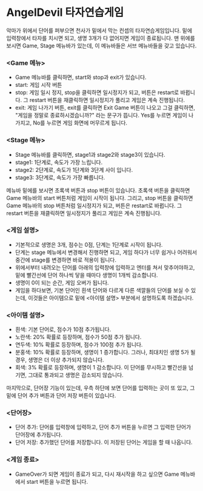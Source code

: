 # AngelDevil 타자연습게임
악마가 위에서 단어를 퍼부으면 천사가 밑에서 막는 컨셉의 타자연습게임입니다.
밑에 입력창에서 타자를 치시면 되고, 생명 3개가 다 없어지면 게임이 종료됩니다.
맨 위에를 보시면 Game, Stage 메뉴바가 있는데, 이 메뉴바들은 서브 메뉴바들을 갖고 있습니다.
   
### <Game 메뉴>
- Game 메뉴바를 클릭하면, start와 stop과 exit가 있습니다.
- start: 게임 시작 버튼
- stop: 게임 일시 정지, stop을 클릭하면 일시정지가 되고, 버튼은 restart로 바뀝니다. 그 restart 버튼을 재클릭하면 일시정지가 풀리고 게임은 계속 진행됩니다.
- exit: 게임 나가기 버튼, exit를 클릭하면 Exit Game 버튼이 나오고 그걸 클릭하면, "게임을 정말로 종료하시겠습니까?" 라는 문구가 뜹니다.
        Yes를 누르면 게임이 나가지고, No를 누르면 게임 화면에 머무르게 됩니다.
  
### <Stage 메뉴>
- Stage 메뉴바를 클릭하면, stage1과 stage2와 stage3이 있습니다.
- stage1: 1단계로, 속도가 가장 느립니다.
- stage2: 2단계로, 속도가 1단계와 3단계 사이 입니다.
- stage3: 3단계로, 속도가 가장 빠릅니다.
  
메뉴바 밑에를 보시면 초록색 버튼과 stop 버튼이 있습니다.
초록색 버튼을 클릭하면 Game 메뉴바의 start 버튼처럼 게임이 시작이 됩니다.
그리고, stop 버튼을 클릭하면 Game 메뉴바의 stop 버튼처럼 일시정지가 되고, 버튼은 restart로 바뀝니다. 그 restart 버튼을 재클릭하면 일시정지가 풀리고 게임은 계속 진행됩니다.
  
### <게임 설명>
- 기본적으로 생명은 3개, 점수는 0점, 단계는 1단계로 시작이 됩니다.
- 단계는 stage 메뉴에서 변경해서 진행하면 되고, 게임 하다가 너무 쉽거나 어려워서 중간에 stage를 변경하면 바로 적용이 됩니다.
- 위에서부터 내려오는 단어를 아래의 입력창에 입력하고 엔터를 쳐서 맞추어야하고, 밑에 빨간선에 단어 하나씩 닿을 때마다 생명이 1개씩 감소합니다.
- 생명이 0이 되는 순간, 게임 오버가 됩니다.
- 게임을 하다보면, 기본 단어인 흰색 단어와 다르게 다른 색깔들의 단어를 보실 수 있는데, 이것들은 아이템으로 밑에 <아이템 설명> 부분에서 설명하도록 하겠습니다.
  
### <아이템 설명>
- 흰색: 기본 단어로, 점수가 10점 추가됩니다.
- 노란색: 20% 확률로 등장하며, 점수가 50점 추가 됩니다.
- 연두색: 10% 확률로 등장하며, 점수가 100점 추가 됩니다.
- 분홍색: 10% 확률로 등장하며, 생명이 1 증가합니다. 그러나, 최대치인 생명 5가 될 경우, 생명은 더 이상 추가되지 않습니다.
- 회색: 3% 확률로 등장하며, 생명이 1 감소합니다. 이 단어를 무시하고 빨간선을 넘기면, 그대로 통과되고 생명은 감소되지 않습니다.
  
마지막으로, 단어장 기능이 있는데, 우측 하단에 보면 단어를 입력하는 곳이 또 있고, 그 밑에 단어 추가 버튼과 단어 저장 버튼이 있습니다.
  
### <단어장>
- 단어 추가: 단어를 입력창에 입력하고, 단어 추가 버튼을 누르면 그 입력한 단어가 단어장에 추가됩니다.
- 단어 저장: 추가했던 단어를 저장합니다. 이 저장된 단어는 게임을 할 때 나옵니다.

### <게임 종료>
- GameOver가 되면 게임이 종료가 되고, 다시 재시작을 하고 싶으면 Game 메뉴바에서 start 버튼을 누르면 됩니다.

